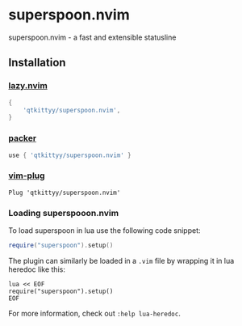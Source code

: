 # superspoon.nvim
superspoon.nvim - a fast and extensible statusline

## Installation
### [lazy.nvim](https://github.com/folke/lazy.nvim)
```lua
{
    'qtkittyy/superspoon.nvim',
}
```
### [packer](https://github.com/wbthomason/packer.nvim)
```lua
use { 'qtkittyy/superspoon.nvim' }
```
### [vim-plug](https://github.com/junegunn/vim-plug)
```vim
Plug 'qtkittyy/superspoon.nvim'
```

### Loading superspooon.nvim
To load superspoon in lua use the following code snippet:
```lua
require("superspoon").setup()
```

The plugin can similarly be loaded in a `.vim` file by wrapping it in lua heredoc like this:
```vim
lua << EOF
require("superspoon").setup()
EOF
```

For more information, check out `:help lua-heredoc`.
